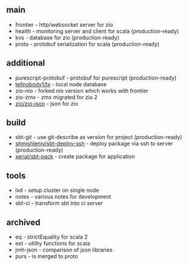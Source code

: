 ## main
* frontier - http/websocket server for zio
* health - monitoring server and client for scala (production-ready)
* kvs - database for zio (production-ready)
* proto - protobuf serialization for scala (production-ready)

## additional
* purescript-protobuf - protobuf for purescript (production-ready)
* [tellnobody1/tx](https://github.com/tellnobody1/tx/) - local node database
* zio-nio - forked nio version which works with frontier
* zio-zmx - zmx migrated for zio 2
* [zio/zio-json](https://github.com/zio/zio-json) - json for zio

## build
* sbt-git - use git-describe as version for project (production-ready)
* [shmishleniy/sbt-deploy-ssh](https://github.com/shmishleniy/sbt-deploy-ssh) - deploy package via ssh to server (production-ready)
* [xerial/sbt-pack](https://github.com/xerial/sbt-pack) - create package for application

## tools
* lxd - setup cluster on single node
* notes - various notes for development
* sbt-ci - transform sbt into ci server

## archived
* eq - strictEquality for scala 2
* ext - utility functions for scala
* jmh-json - comparison of json libraries
* purs - is merged to proto
